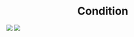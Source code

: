 <h1 align="center"> Condition </h1>
<img src="https://user-images.githubusercontent.com/25712677/57931261-24215780-785c-11e9-9ca9-0caa3e77dbed.png" style="max-width:100%;">
<img src="https://user-images.githubusercontent.com/25712677/57931270-2a173880-785c-11e9-887a-f3fe685bfe05.png" style="max-width:100%;">
